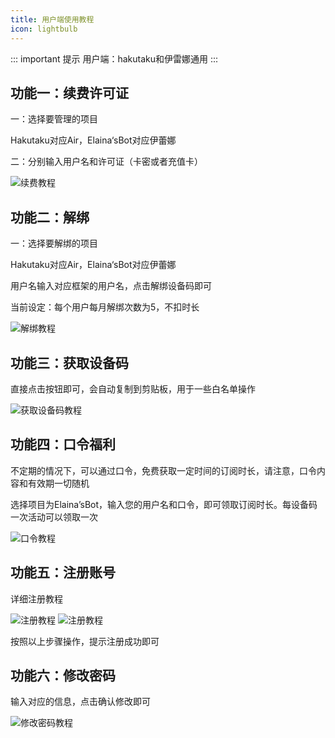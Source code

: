 ```yaml
---
title: 用户端使用教程
icon: lightbulb
---
```

::: important 提示
用户端：hakutaku和伊雷娜通用
:::

## 功能一：续费许可证

一：选择要管理的项目

Hakutaku对应Air，Elaina‘sBot对应伊蕾娜

二：分别输入用户名和许可证（卡密或者充值卡）

![续费教程](https://pan.xiyanet.top/f/XdqUM/PixPin_2024-10-29_07-36-32.png)

## 功能二：解绑

一：选择要解绑的项目

Hakutaku对应Air，Elaina‘sBot对应伊蕾娜

用户名输入对应框架的用户名，点击解绑设备码即可

当前设定：每个用户每月解绑次数为5，不扣时长

![解绑教程](https://pan.xiyanet.top/f/qmWil/PixPin_2024-10-29_07-38-03.png)

## 功能三：获取设备码

直接点击按钮即可，会自动复制到剪贴板，用于一些白名单操作

![获取设备码教程](https://pan.xiyanet.top/f/avvhP/PixPin_2024-10-29_07-38-29.png)


## 功能四：口令福利

不定期的情况下，可以通过口令，免费获取一定时间的订阅时长，请注意，口令内容和有效期一切随机

选择项目为Elaina’sBot，输入您的用户名和口令，即可领取订阅时长。每设备码一次活动可以领取一次

![口令教程](https://pan.xiyanet.top/f/vkLI5/PixPin_2024-10-29_07-39-12.png)


## 功能五：注册账号

详细注册教程

![注册教程](https://pan.xiyanet.top/f/gOlSP/PixPin_2024-10-29_07-11-42.png)
![注册教程](https://pan.xiyanet.top/f/evOtm/PixPin_2024-10-29_07-09-41.png)

按照以上步骤操作，提示注册成功即可

## 功能六：修改密码

输入对应的信息，点击确认修改即可

![修改密码教程](https://pan.xiyanet.top/f/BdzSL/PixPin_2024-10-29_07-37-33.png)